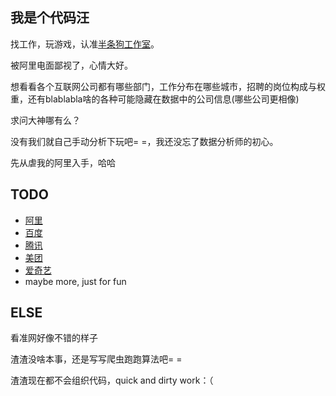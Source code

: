 我是个代码汪
------------

找工作，玩游戏，认准[半条狗工作室](http://halfdogstudio.github.io)。

被阿里电面鄙视了，心情大好。

想看看各个互联网公司都有哪些部门，工作分布在哪些城市，招聘的岗位构成与权重，还有blablabla啥的各种可能隐藏在数据中的公司信息(哪些公司更相像)

求问大神哪有么？

没有我们就自己手动分析下玩吧= =，我还没忘了数据分析师的初心。

先从虐我的阿里入手，哈哈

TODO
-----

- [阿里](http://job.alibaba.com/zhaopin/index)
- [百度](http://talent.baidu.com/baidu/web/index/CompbaiduIndex)
- [腾讯](http://hr.tencent.com/index.php)
- [美团](http://www.hotjob.cn/wt/meituan/web/index?brandCode=meituan)
- [爱奇艺](http://zhaopin.iqiyi.com/)
- maybe more, just for fun

ELSE
----

看准网好像不错的样子

渣渣没啥本事，还是写写爬虫跑跑算法吧= =

渣渣现在都不会组织代码，quick and dirty work：（
